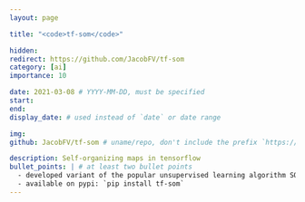 ```yaml
---
layout: page

title: "<code>tf-som</code>"

hidden:
redirect: https://github.com/JacobFV/tf-som
category: [ai]
importance: 10

date: 2021-03-08 # YYYY-MM-DD, must be specified
start:
end:
display_date: # used instead of `date` or date range

img:
github: JacobFV/tf-som # uname/repo, don't include the prefix `https://github.com/`

description: Self-organizing maps in tensorflow
bullet_points: | # at least two bullet points
  - developed variant of the popular unsupervised learning algorithm SOM
  - available on pypi: `pip install tf-som`
---
```

